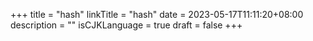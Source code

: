 +++
title = "hash"
linkTitle = "hash"
date = 2023-05-17T11:11:20+08:00
description = ""
isCJKLanguage = true
draft = false
+++